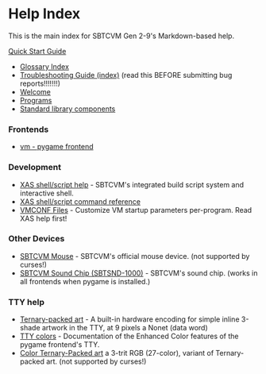 # Help Index
This is the main index for SBTCVM Gen 2-9's Markdown-based help.

[Quick Start Guide](../../guide.md)

- [Glossary Index](glossary/glossary.md)
- [Troubleshooting Guide (index)](troubleshoot/troubleshoot.md) (read this BEFORE submitting bug reports!!!!!!!)
- [Welcome](welcome.md)
- [Programs](programs.md)
- [Standard library components](standardlib.md)

### Frontends

- [vm - pygame frontend](vm_pygame.md)

### Development

- [XAS shell/script help](xas.md) - SBTCVM's integrated build script system and interactive shell.
- [XAS shell/script command reference](xas_com.md)
- [VMCONF Files](vmconf.md) - Customize VM startup parameters per-program. Read XAS help first!

### Other Devices
- [SBTCVM Mouse](mouse.md) - SBTCVM's official mouse device. (not supported by curses!)
- [SBTCVM Sound Chip (SBTSND-1000)](sound.md) - SBTCVM's sound chip. (works in all frontends when pygame is installed.)

### TTY help

- [Ternary-packed art](tpa.md) - A built-in hardware encoding for simple inline 3-shade artwork in the TTY, at 9 pixels a Nonet (data word)
- [TTY colors](tty_colors.md) - Documentation of the Enhanced Color features of the pygame frontend's TTY.
- [Color Ternary-Packed art](ctpa.md) a 3-trit RGB (27-color), variant of Ternary-packed art. (not supported by curses!)
